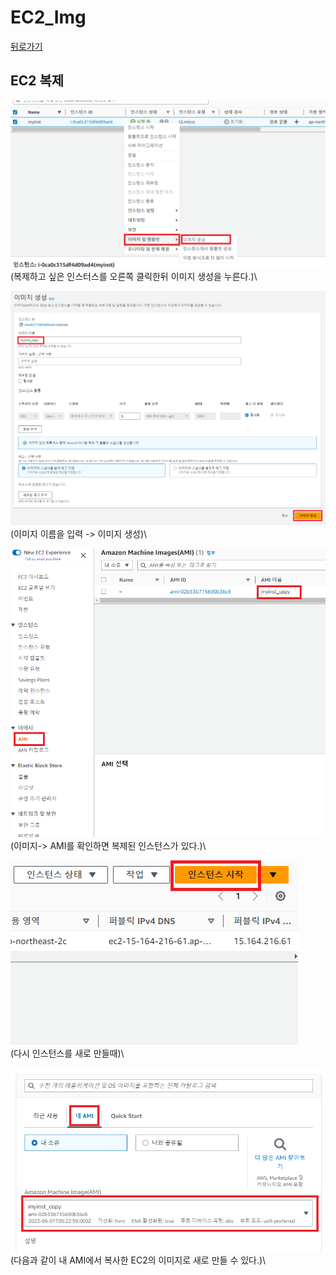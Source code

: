 # EC2\_Img

[뒤로가기](../../)

## EC2 복제

![img](../Img/ec2copy1.png)\
(복제하고 싶은 인스터스를 오른쪽 클릭한뒤 이미지 생성을 누른다.)\


![img](../Img/ec2copy2.png)\
(이미지 이름을 입력 -> 이미지 생성)\


![img](../Img/ec2copy3.png)\
(이미지-> AMI를 확인하면 복제된 인스턴스가 있다.)\


![img](../Img/ec2copy4.png)\
(다시 인스턴스를 새로 만들때)\


![img](../Img/ec2copy5.png)\
(다음과 같이 내 AMI에서 복사한 EC2의 이미지로 새로 만들 수 있다.)\
